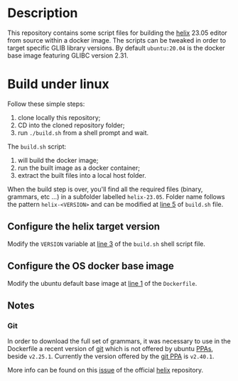 # Description

This repository contains some script files for building the
[helix][helix-github] 23.05 editor from source within a docker image. The
scripts can be tweaked in order to target specific GLIB library versions. By
default `ubuntu:20.04` is the docker base image featuring GLIBC version 2.31.

# Build under linux

Follow these simple steps:

1. clone locally this repository;
2. CD into the cloned repository folder;
3. run `./build.sh` from a shell prompt and wait.

The `build.sh` script:

1. will build the docker image;
2. run the built image as a docker container;
3. extract the built files into a local host folder.

When the build step is over, you'll find all the required files (binary,
grammars, etc ...) in a subfolder labelled `helix-23.05`. Folder name follows
the pattern `helix-<VERSION>` and can be modified at [line 5][build-line-5] of
`build.sh` file.

## Configure the helix target version

Modify the `VERSION` variable at [line 3][build-line-3] of the `build.sh` shell
script file.

## Configure the OS docker base image

Modify the ubuntu default base image at [line 1][dockerfile-line-1] of the `Dockerfile`.

## Notes

### Git

In order to download the full set of grammars, it was necessary to use in the
Dockerfile a recent version of [git][git] which is not offered by ubuntu
[PPAs][ppa-definition], beside `v2.25.1`. Currently the version offered by the
[git PPA][git-ppa] is `v2.40.1`.

More info can be found on this [issue][helix-git-issue] of the official
[helix][helix-github] repository.

[helix-github]: https://github.com/helix-editor/helix
[build-line-3]: build.sh#L3
[build-line-5]: build.sh#L5
[dockerfile-line-1]: Dockerfile#L1
[git]: https://git-scm.com/
[ppa-definition]: https://en.wikipedia.org/wiki/Ubuntu#Package_Archives
[git-ppa]: https://launchpad.net/~git-core/+archive/ubuntu/ppa
[helix-git-issue]: https://github.com/helix-editor/helix/issues/7036
